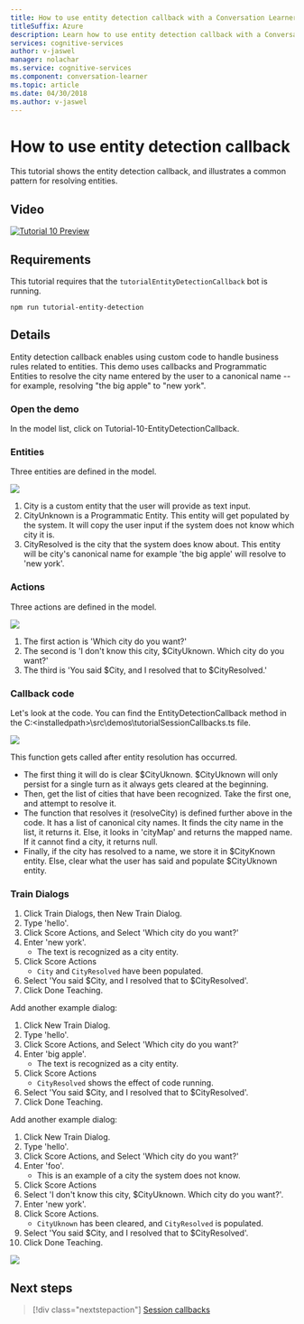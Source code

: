 ```yaml
---
title: How to use entity detection callback with a Conversation Learner model - Microsoft Cognitive Services | Microsoft Docs
titleSuffix: Azure
description: Learn how to use entity detection callback with a Conversation Learner model.
services: cognitive-services
author: v-jaswel
manager: nolachar
ms.service: cognitive-services
ms.component: conversation-learner
ms.topic: article
ms.date: 04/30/2018
ms.author: v-jaswel
---
```


# How to use entity detection callback

This tutorial shows the entity detection callback, and illustrates a common pattern for resolving entities.

## Video

[![Tutorial 10 Preview](https://aka.ms/cl-tutorial-10-preview)](https://aka.ms/blis-tutorial-10)

## Requirements
This tutorial requires that the `tutorialEntityDetectionCallback` bot is running.

	npm run tutorial-entity-detection

## Details
Entity detection callback enables using custom code to handle business rules related to entities. This demo uses callbacks and Programmatic Entities to resolve the city name entered by the user to a canonical name -- for example, resolving "the big apple" to "new york".

### Open the demo

In the model list, click on Tutorial-10-EntityDetectionCallback. 

### Entities

Three entities are defined in the model.

![](../media/tutorial10_entities.PNG)

1. City is a custom entity that the user will provide as text input.
2. CityUnknown is a Programmatic Entity. This entity will get populated by the system. It will copy the user input if the system does not know which city it is.
3. CityResolved is the city that the system does know about. This entity will be city's canonical name for example 'the big apple' will resolve to 'new york'.

### Actions

Three actions are defined in the model.

![](../media/tutorial10_actions.PNG)

1. The first action is 'Which city do you want?'
2. The second is 'I don't know this city, $CityUknown. Which city do you want?'
3. The third is 'You said $City, and I resolved that to $CityResolved.'

### Callback code

Let's look at the code. You can find the EntityDetectionCallback method in the C:\<installedpath>\src\demos\tutorialSessionCallbacks.ts file.

![](../media/tutorial10_callbackcode.PNG)

This function gets called after entity resolution has occurred.
 
- The first thing it will do is clear $CityUknown. $CityUknown will only persist for a single turn as it always gets cleared at the beginning.
- Then, get the list of cities that have been recognized. Take the first one, and attempt to resolve it.
- The function that resolves it (resolveCity) is defined further above in the code. It has a list of canonical city names. It finds the city name in the list, it returns it. Else, it looks in 'cityMap' and returns the mapped name. If it cannot find a city, it returns null.
- Finally, if the city has resolved to a name, we store it in $CityKnown entity. Else, clear what the user has said and populate $CityUknown entity.

### Train Dialogs

1. Click Train Dialogs, then New Train Dialog.
2. Type 'hello'.
3. Click Score Actions, and Select 'Which city do you want?'
2. Enter 'new york'.
	- The text is recognized as a city entity.
5. Click Score Actions
	- `City` and `CityResolved` have been populated.
6. Select 'You said $City, and I resolved that to $CityResolved'.
7. Click Done Teaching.

Add another example dialog:

1. Click New Train Dialog.
2. Type 'hello'.
3. Click Score Actions, and Select 'Which city do you want?'
2. Enter 'big apple'.
	- The text is recognized as a city entity.
5. Click Score Actions
	- `CityResolved` shows the effect of code running.
6. Select 'You said $City, and I resolved that to $CityResolved'.
7. Click Done Teaching.

Add another example dialog:

1. Click New Train Dialog.
2. Type 'hello'.
3. Click Score Actions, and Select 'Which city do you want?'
2. Enter 'foo'.
	- This is an example of a city the system does not know. 
5. Click Score Actions
6. Select 'I don't know this city, $CityUknown. Which city do you want?'.
7. Enter 'new york'.
8. Click Score Actions.
	- `CityUknown` has been cleared, and `CityResolved` is populated.
6. Select 'You said $City, and I resolved that to $CityResolved'.
7. Click Done Teaching.

![](../media/tutorial10_bigapple.PNG)

## Next steps

> [!div class="nextstepaction"]
> [Session callbacks](./11-session-callbacks.md)
